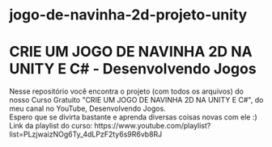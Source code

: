 # jogo-de-navinha-2d-projeto-unity
 <h1>CRIE UM JOGO DE NAVINHA 2D NA UNITY E C# - Desenvolvendo Jogos</h1>
 Nesse repositório você encontra o projeto (com todos os arquivos) do nosso Curso Gratuito "CRIE UM JOGO DE NAVINHA 2D NA UNITY E C#", do meu canal no YouTube, Desenvolvendo Jogos.
 <br>
 Espero que se divirta bastante e aprenda diversas coisas novas com ele :)
 <br>
 Link da playlist do curso: https://www.youtube.com/playlist?list=PLzjwaizNOg6Ty_4dLPzF2ty6s9R6vb8RJ
